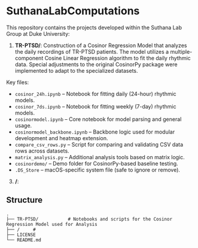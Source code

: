 # SuthanaLabComputations
This repository contains the projects developed within the Suthana Lab Group at Duke University:

1. **TR-PTSD/**: Construction of a Cosinor Regression Model that analyzes the daily recordings of TR-PTSD patients. The model utilizes a multiple-component Cosine Linear Regression algorithm to fit the daily rhythmic data. Special adjustments to the original CosinorPy package were implemented to adapt to the specialized datasets.

Key files:
   - `cosinor_24h.ipynb` – Notebook for fitting daily (24-hour) rhythmic models.
   - `cosinor_7ds.ipynb` – Notebook for fitting weekly (7-day) rhythmic models.
   - `cosinormodel.ipynb` – Core notebook for model parsing and general usage.
   - `cosinormodel_backbone.ipynb` – Backbone logic used for modular development and heatmap extension.
   - `compare_csv_rows.py` – Script for comparing and validating CSV data rows across datasets.
   - `matrix_analysis.py` – Additional analysis tools based on matrix logic.
   - `cosinordemo/` – Demo folder for CosinorPy-based baseline testing.
   - `.DS_Store` – macOS-specific system file (safe to ignore or remove).
   
3. **/**: 

## Structure

```
.
├── TR-PTSD/           # Notebooks and scripts for the Cosinor Regression Model used for Analysis
├── /     # 
├── LICENSE
└── README.md
```
